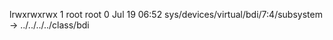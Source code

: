 lrwxrwxrwx 1 root root 0 Jul 19 06:52 sys/devices/virtual/bdi/7:4/subsystem -> ../../../../class/bdi
